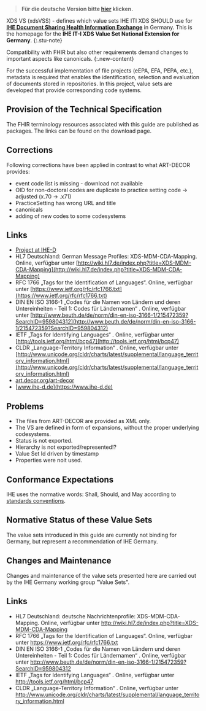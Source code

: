 > **Für die deutsche Version bitte [hier](index.html) klicken.**

XDS VS (xdsVSS) - defines which value sets IHE ITI XDS SHOULD use for 
[**IHE Document Sharing Health Information Exchange**](https://profiles.ihe.net/ITI/HIE-Whitepaper/index.html) in Germany.
This is the homepage for the **IHE IT-I XDS Value Set National Extension for Germany**.
{:.stu-note}

Compatibility with FHIR but also other requirements demand changes to important aspects like canonicals.
{:.new-content}

For the successful implementation of file projects (eEPA, EFA, PEPA, etc.), metadata is required that enables the identification, 
selection and evaluation of documents stored in repositories. 
In this project, value sets are developed that provide corresponding code systems. 

## Provision of the Technical Specification

The FHIR terminology resources associated with this guide are published as packages.
The links can be found on the download page.

## Corrections

Following corrections have been applied in contrast to what ART-DECOR provides:

* event code list is missing - download not available
* OID for non-doctoral codes are duplicate to practice setting code -> adjusted (x.70 -> .x71)
* PracticeSetting has wrong URL and title
* canonicals
* adding of new codes to some codesystems

## Links

* [Project at IHE-D](https://www.ihe-d.de/projekte/xds-value-sets-fuer-deutschland/)
* HL7 Deutschland: German Message Profiles: XDS-MDM-CDA-Mapping. Online, verfügbar unter [http://wiki.hl7.de/index.php?title=XDS-MDM-CDA-Mapping](http://wiki.hl7.de/index.php?title=XDS-MDM-CDA-Mapping)
* RFC 1766 „Tags for the Identification of Languages“. Online, verfügbar unter [https://www.ietf.org/rfc/rfc1766.txt](https://www.ietf.org/rfc/rfc1766.txt)
* DIN EN ISO 3166-1 „Codes für die Namen von Ländern und deren Untereinheiten - Teil 1: Codes für Ländernamen“ . Online, verfügbar unter [http://www.beuth.de/de/norm/din-en-iso-3166-1/215472359?SearchID=959804312](http://www.beuth.de/de/norm/din-en-iso-3166-1/215472359?SearchID=959804312)
* IETF „Tags for Identifying Languages“ . Online, verfügbar unter [http://tools.ietf.org/html/bcp47](http://tools.ietf.org/html/bcp47)
* CLDR „Language-Territory Information“ . Online, verfügbar unter [http://www.unicode.org/cldr/charts/latest/supplemental/language_territory_information.html](http://www.unicode.org/cldr/charts/latest/supplemental/language_territory_information.html)
* [art.decor.org/art-decor](https://art.decor.org/art-decor)
* [www.ihe-d.de](https://www.ihe-d.de)

## Problems

* The files from ART-DECOR are provided as XML only.
* The VS are defined in form of expansions, without the proper underlying codesystems.
* Status is not exported.
* Hierarchy is not exported/represented!?
* Value Set Id driven by timestamp
* Properties were noit used.

## Conformance Expectations

IHE uses the normative words: Shall, Should, and May according to [standards conventions](https://profiles.ihe.net/GeneralIntro/ch-E.html).

## Normative Status of these Value Sets

The value sets introduced in this guide are currently not binding for Germany, but represent a recommendation of IHE Germany.

## Changes and Maintenance

Changes and maintenance of the value sets presented here are carried out by the IHE Germany working group "Value Sets". 

## Links

* HL7 Deutschland: deutsche Nachrichtenprofile: XDS-MDM-CDA-Mapping. Online, verfügbar unter http://wiki.hl7.de/index.php?title=XDS-MDM-CDA-Mapping
* RFC 1766 „Tags for the Identification of Languages“. Online, verfügbar unter https://www.ietf.org/rfc/rfc1766.txt
* DIN EN ISO 3166-1 „Codes für die Namen von Ländern und deren Untereinheiten - Teil 1: Codes für Ländernamen“ . Online, verfügbar unter http://www.beuth.de/de/norm/din-en-iso-3166-1/215472359?SearchID=959804312
* IETF „Tags for Identifying Languages“ . Online, verfügbar unter http://tools.ietf.org/html/bcp47
* CLDR „Language-Territory Information“ . Online, verfügbar unter http://www.unicode.org/cldr/charts/latest/supplemental/language_territory_information.html


